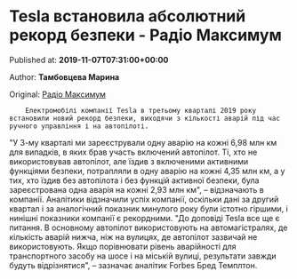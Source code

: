 
# Tesla встановила абсолютний рекорд безпеки - Радіо Максимум

Published at: **2019-11-07T07:31:00+00:00**

Author: **Тамбовцева Марина**

Original: [Радіо Максимум](https://maximum.fm/tesla-vstanovila-absolyutnij-rekord-bezpeki_n169169)


        Електромобілі компанії Tesla в третьому кварталі 2019 року встановили новий рекорд безпеки, виходячи з кількості аварій під час ручного управління і на автопілоті.
      
"У 3-му кварталі ми зареєстрували одну аварію на кожні 6,98 млн км для випадків, в яких брав участь включений автопілот. Ті, хто не використовував автопілот, але їздив з включеними активними функціями безпеки, потрапляли в одну аварію на кожні 4,35 млн км, а у тих, хто їздив без автопілота і без функцій активної безпеки, була зареєстрована одна аварія на кожні 2,93 млн км", – відзначають в компанії.
Аналітики відзначили успіх компанії, оскільки дані за другий квартал і за аналогічний показник минулого року були істотно гіршими, і нинішні показники компанії є рекордними.
"До доповіді Tesla все ще є питання. В основному автопілот використовують на автомагістралях, де кількість аварій нижча, ніж на вулицях, де автопілот зазвичай не використовують. Якщо порівнювати рівень аварійності для транспортного засобу на шосе і на міській вулиці, результати завжди будуть відрізнятися", – зазначає аналітик Forbes Бред Темплтон.
